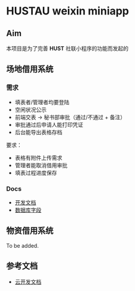 # HUSTAU weixin miniapp
## Aim
本项目是为了完善 **HUST** 社联小程序的功能而发起的

## 场地借用系统

### 需求

- 填表者/管理者均要登陆
- 空闲状况公示
- 前端交表 -> 秘书部审批（通过/不通过 + 备注）
- 审批通过后申请人能打印凭证
- 后台能导出表格存档

要求：
- 表格有附件上传需求
- 管理者能取消借用审批
- 填表过程进度保存

### Docs

- [开发文档](./docs/facilities.md)
- [数据库字段](./docs/database.md)

## 物资借用系统

To be added.

## 参考文档

+ [云开发文档](https://developers.weixin.qq.com/miniprogram/dev/wxcloud/basis/getting-started.html)

